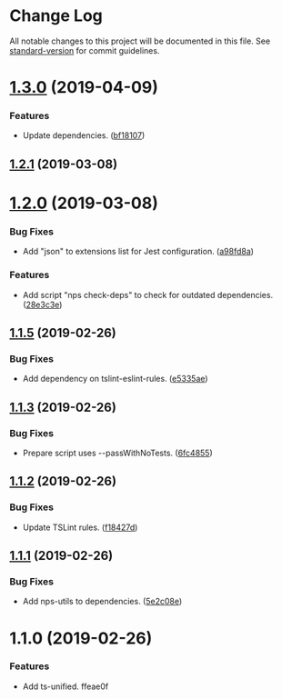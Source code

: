 # Change Log

All notable changes to this project will be documented in this file. See [standard-version](https://github.com/conventional-changelog/standard-version) for commit guidelines.

# [1.3.0](https://github.com/darkobits/ts-unified/compare/v1.2.1...v1.3.0) (2019-04-09)


### Features

* Update dependencies. ([bf18107](https://github.com/darkobits/ts-unified/commit/bf18107))



## [1.2.1](https://github.com/darkobits/ts-unified/compare/v1.2.0...v1.2.1) (2019-03-08)



# [1.2.0](https://github.com/darkobits/ts-unified/compare/v1.1.5...v1.2.0) (2019-03-08)


### Bug Fixes

* Add "json" to extensions list for Jest configuration. ([a98fd8a](https://github.com/darkobits/ts-unified/commit/a98fd8a))


### Features

* Add script "nps check-deps" to check for outdated dependencies. ([28e3c3e](https://github.com/darkobits/ts-unified/commit/28e3c3e))



## [1.1.5](https://github.com/darkobits/ts-unified/compare/v1.1.4...v1.1.5) (2019-02-26)


### Bug Fixes

* Add dependency on tslint-eslint-rules. ([e5335ae](https://github.com/darkobits/ts-unified/commit/e5335ae))



<a name="1.1.3"></a>
## [1.1.3](https://github.com/darkobits/ts-unified/compare/v1.1.2...v1.1.3) (2019-02-26)


### Bug Fixes

* Prepare script uses --passWithNoTests. ([6fc4855](https://github.com/darkobits/ts-unified/commit/6fc4855))



<a name="1.1.2"></a>
## [1.1.2](https://github.com/darkobits/ts-unified/compare/v1.1.1...v1.1.2) (2019-02-26)


### Bug Fixes

* Update TSLint rules. ([f18427d](https://github.com/darkobits/ts-unified/commit/f18427d))



<a name="1.1.1"></a>
## [1.1.1](https://github.com/darkobits/ts-unified/compare/v1.1.0...v1.1.1) (2019-02-26)


### Bug Fixes

* Add nps-utils to dependencies. ([5e2c08e](https://github.com/darkobits/ts-unified/commit/5e2c08e))



<a name="1.1.0"></a>
# 1.1.0 (2019-02-26)


### Features

* Add ts-unified. ffeae0f
